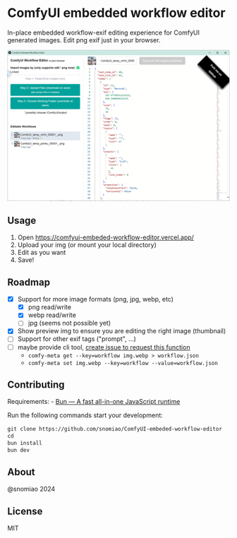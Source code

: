 # ComfyUI embedded workflow editor

In-place embedded workflow-exif editing experience for ComfyUI generated images. Edit png exif just in your browser.

![screenshot](docs/screenshot.png)

## Usage

1. Open https://comfyui-embeded-workflow-editor.vercel.app/
2. Upload your img (or mount your local directory)
3. Edit as you want
4. Save!

## Roadmap

- [x] Support for more image formats (png, jpg, webp, etc)
    - [x] png read/write
    - [x] webp read/write
    - [ ] jpg (seems not possible yet)
- [x] Show preview img to ensure you are editing the right image (thumbnail)
- [ ] Support for other exif tags ("prompt", ...)
- [ ] maybe provide cli tool, [create issue to request this function](https://github.com/Comfy-Org/ComfyUI-embedded-workflow-editor/issues/new)
    - `comfy-meta get --key=workflow img.webp > workflow.json`
    - `comfy-meta set img.webp --key=workflow --value=workflow.json`

## Contributing

Requirements: - [Bun — A fast all-in-one JavaScript runtime]( https://bun.sh/ )

Run the following commands start your development:

```
git clone https://github.com/snomiao/ComfyUI-embeded-workflow-editor
cd
bun install
bun dev
```

## About

@snomiao 2024

## License

MIT